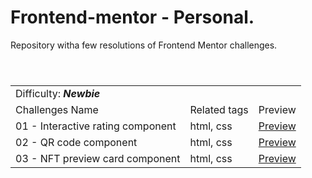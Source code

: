 # Frontend-mentor - Personal.
Repository witha few resolutions of Frontend Mentor challenges.

<table>
<header>
  <tr>
    <td colspan="4">Difficulty: <strong><em>Newbie</em></strong></td>
  </tr>
  <tr>
    <td>Challenges Name</td>
    <td>Related tags</td>
    <td>Preview</td>
  </tr>
</header>
<tr>
  <td>01 - Interactive rating component</td>
  <td>html, css</td>
  <td><a href="#waiting" target="_blank">Preview</a></td>
</tr>
<tr>
  <td>02 - QR code component</td>
  <td>html, css</td>
  <td><a href="#waiting" target="_blank">Preview</a></td>
</tr>
<tr>
  <td>03 - NFT preview card component</td>
  <td>html, css</td>
  <td><a href="#waiting" target="_blank">Preview</a></td>
</tr>
